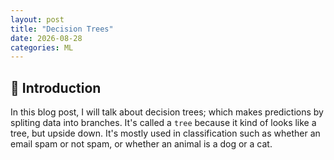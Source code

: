 ```yaml
---
layout: post
title: "Decision Trees"
date: 2026-08-28
categories: ML
---
```


## 📌 Introduction
In this blog post, I will talk about decision trees; which makes predictions by spliting data into branches. It's called a `tree` because it kind of looks like a tree, but upside down. It's mostly used in classification such as whether an email spam or not spam, or whether an animal is a dog or a cat. 
